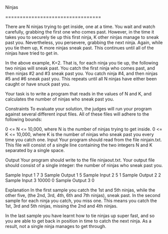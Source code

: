 Ninjas

=================================

There are N ninjas trying to get inside, one at a time. You wait and watch carefully, grabbing the first one who comes past. However, in the time it takes you to securely tie up this first ninja, K other ninjas manage to sneak past you. Nevertheless, you persevere, grabbing the next ninja. Again, while you tie them up, K more ninjas sneak past. This continues until all of the ninjas have tried to get in.

In the above example, K=2. That is, for each ninja you tie up, the following two ninjas will sneak past. You catch the first ninja who comes past, and then ninjas #2 and #3 sneak past you. You catch ninja #4, and then ninjas #5 and #6 sneak past you. This repeats until all N ninjas have either been caught or have snuck past you.

Your task is to write a program that reads in the values of N and K, and calculates the number of ninjas who sneak past you.

Constraints
To evaluate your solution, the judges will run your program against several different input files. All of these files will adhere to the following bounds:

0 <= N <= 10,000, where N is the number of ninjas trying to get inside.
0 <= K <= 10,000, where K is the number of ninjas who sneak past you every time you catch one.
Input
Your program should read from the file ninjain.txt. This file will consist of a single line containing the two integers N and K separated by a single space.

Output
Your program should write to the file ninjaout.txt. Your output file should consist of a single integer: the number of ninjas who sneak past you.

Sample Input 1
7 3
Sample Output 1
5
Sample Input 2
5 1
Sample Output 2
2
Sample Input 3
10000 0
Sample Output 3
0

Explanation
In the first sample you catch the 1st and 5th ninjas, while the other five, (the 2nd, 3rd, 4th, 6th and 7th ninjas), sneak past.
In the second sample for each ninja you catch, you miss one. This means you catch the 1st, 3rd and 5th ninjas, missing the 2nd and 4th ninjas.

In the last sample you have learnt how to tie ninjas up super fast, and so you are able to get back in position in time to catch the next ninja. As a result, not a single ninja manages to get through.